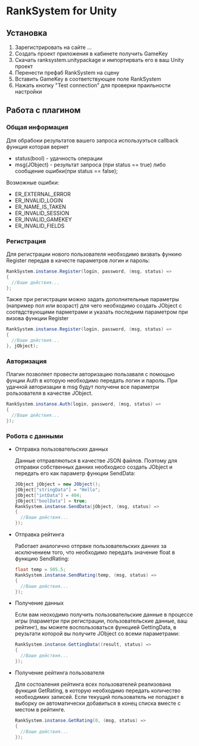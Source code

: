 # RankSystem for Unity

## Установка

1. Зарегистрировать на сайте ...
2. Создать проект приложения в кабинете получить GameKey
3. Скачать ranksystem.unitypackage и импортирвать его в ваш Unity проект
4. Перенести префаб RankSystem на сцену
5. Вставить GameKey в соответствующее поле RankSystem
6. Нажать кнопку "Test connection" для проверки праильности настройки

## Работа с плагином

### Общая информация

Для обрабоки результатов вашего запроса используэться callback функция которая вернет

- status(bool) - удачность операции
- msg(JObject) - результат запроса (при status == true) либо сообщение ошибки(при status == false);

Возможные ошибки:

- ER_EXTERNAL_ERROR
- ER_INVALID_LOGIN
- ER_NAME_IS_TAKEN
- ER_INVALID_SESSION
- ER_INVALID_GAMEKEY
- ER_INVALID_FIELDS

### Регистрация

Для регистрации нового пользователя необходимо визвать функию Register передав в качесте параметров логин и пароль:

```cs
RankSystem.instanse.Register(login, password, (msg, status) =>
{
  //Ваши действия...
};
```

Также при регистрации можно задать дополнительные параметры (например пол или возраст) для чего необходимо создать JObject с соотвдствующими парметрами и указать последним параметром при визова функции Register

```cs
RankSystem.instanse.Register(login, password, (msg, status) =>
{
  //Ваши действия...
}, jObject);
```

### Авторизация

Плагин позволяет провести авторизацию пользаваля с помощью фунции Auth в которую необходимо передать логин и пароль. При удачной авторизации в msg будут получени все параметри рользователя в качестве JObject.

```cs
RankSystem.instanse.Auth(login, password, (msg, status) =>
{
  //Ваши действия...
});
```

### Робота с данными

- Отправка пользовательских данных

  Данные отправляються в качестве JSON файлов. Поэтому для отправки собственных данних необходисо создать JObject и передать его как параметр функции SendData:

  ```cs
  JObject jObject = new JObject();
  jObject["stringData"] = "Hello";
  jObject["intData"] = 404;
  jObject["boolData"] = true;
  RankSystem.instanse.SendData(jObject, (msg, status) =>
  {
    //Ваши действия...
  });
  ```

- Отправка рейтинга

  Работает аналогично отпрвке пользовательских данних за исключением того, что необходимо передать значение float в функцию SendRating:

  ```cs
  float temp = 505.5;
  RankSystem.instanse.SendRating(temp, (msg, status) =>
  {
    //Ваши действия...
  });
  ```

- Получение данных

  Если вам неоходимо получить пользовательские данные в процессе игры (параметри при регистрации, пользовательские данные, ваш рейтинг), вы можете воспользоваться функцией GettingData, в реузьтати которой вы получите JObject со всеми параметрами:

  ```cs
  RankSystem.instanse.GettingData((result, status) =>
  {
    //Ваши действия...
  });
  ```

- Получение рейтинга пользователя

  Для состоаления рейтинга всех пользователей реализована функция GetRating, в которую необходимо передать количество необходимих записей. Если текущий пользователь не попадаєт в выборку он автоматически добавиться в конец списка вместе с местом в рейтинге.

  ```cs
  RankSystem.instanse.GetRating(0, (msg, status) =>
  {
    //Ваши действия...
  });
  ```


